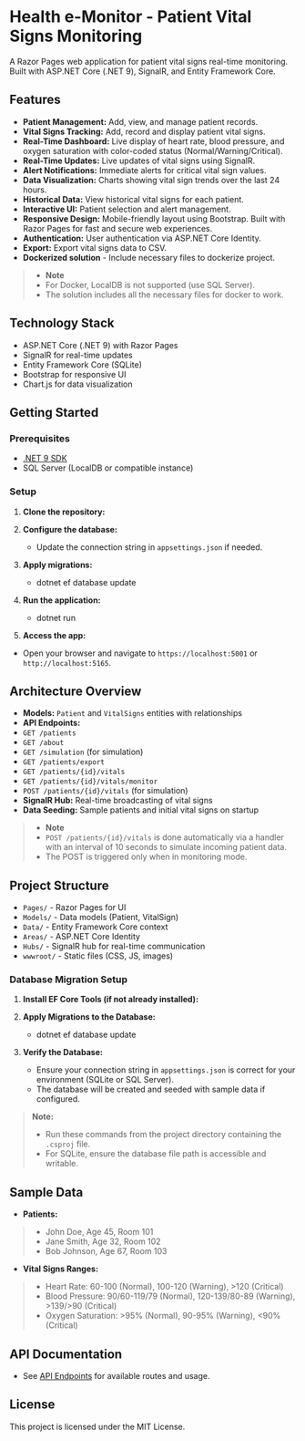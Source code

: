 # Health e-Monitor - Patient Vital Signs Monitoring

A Razor Pages web application for patient vital signs real-time monitoring. Built with ASP.NET Core (.NET 9), SignalR, and Entity Framework Core.

## Features

- **Patient Management:** Add, view, and manage patient records.
- **Vital Signs Tracking:** Add, record and display patient vital signs.
- **Real-Time Dashboard:** Live display of heart rate, blood pressure, and oxygen saturation with color-coded status (Normal/Warning/Critical).
- **Real-Time Updates:** Live updates of vital signs using SignalR.
- **Alert Notifications:** Immediate alerts for critical vital sign values.
- **Data Visualization:** Charts showing vital sign trends over the last 24 hours.
- **Historical Data:** View historical vital signs for each patient.
- **Interactive UI:** Patient selection and alert management.
- **Responsive Design:** Mobile-friendly layout using Bootstrap. Built with Razor Pages for fast and secure web experiences.
- **Authentication:** User authentication via ASP.NET Core Identity.
- **Export:** Export vital signs data to CSV.
- **Dockerized solution** - Include necessary files to dockerize project. 

> - **Note**
> - For Docker, LocalDB is not supported (use SQL Server).
> - The solution includes all the necessary files for docker to work.
 
## Technology Stack

- ASP.NET Core (.NET 9) with Razor Pages
- SignalR for real-time updates
- Entity Framework Core (SQLite)
- Bootstrap for responsive UI
- Chart.js for data visualization

## Getting Started

### Prerequisites

- [.NET 9 SDK](https://dotnet.microsoft.com/download/dotnet/9.0)
- SQL Server (LocalDB or compatible instance)

### Setup

1. **Clone the repository:**
2. **Configure the database:**
   - Update the connection string in `appsettings.json` if needed.

3. **Apply migrations:**
   - dotnet ef database update

4. **Run the application:**	
   - dotnet run

5. **Access the app:**
- Open your browser and navigate to `https://localhost:5001` or `http://localhost:5165`.

## Architecture Overview

- **Models:** `Patient` and `VitalSigns` entities with relationships
- **API Endpoints:**
- `GET /patients`
- `GET /about`
- `GET /simulation` (for simulation)
- `GET /patients/export`
- `GET /patients/{id}/vitals`
- `GET /patients/{id}/vitals/monitor`
- `POST /patients/{id}/vitals` (for simulation)
- **SignalR Hub:** Real-time broadcasting of vital signs
- **Data Seeding:** Sample patients and initial vital signs on startup

> - **Note**
> - `POST /patients/{id}/vitals` is done automatically via a handler with an interval of 10 seconds to simulate incoming patient data.
> -  The POST is triggered only when in monitoring mode. 

## Project Structure

- `Pages/` - Razor Pages for UI
- `Models/` - Data models (Patient, VitalSign)
- `Data/` - Entity Framework Core context
- `Areas/` - ASP.NET Core Identity 
- `Hubs/` - SignalR hub for real-time communication
- `wwwroot/` - Static files (CSS, JS, images)

### Database Migration Setup

1. **Install EF Core Tools (if not already installed):**

2. **Apply Migrations to the Database:**
   - dotnet ef database update

4. **Verify the Database:**
   - Ensure your connection string in `appsettings.json` is correct for your environment (SQLite or SQL Server).
   - The database will be created and seeded with sample data if configured.

> **Note:**  
> - Run these commands from the project directory containing the `.csproj` file.
> - For SQLite, ensure the database file path is accessible and writable.

## Sample Data

- **Patients:**
> - John Doe, Age 45, Room 101
> - Jane Smith, Age 32, Room 102
> - Bob Johnson, Age 67, Room 103

- **Vital Signs Ranges:**
> - Heart Rate: 60-100 (Normal), 100-120 (Warning), >120 (Critical)
> - Blood Pressure: 90/60-119/79 (Normal), 120-139/80-89 (Warning), >139/>90 (Critical)
> - Oxygen Saturation: >95% (Normal), 90-95% (Warning), <90% (Critical)

## API Documentation

- See [API Endpoints](#architecture-overview) for available routes and usage.

## License

This project is licensed under the MIT License.
